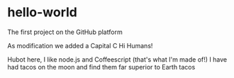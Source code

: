 # hello-world
The first project on the GitHub platform

As modification we added a Capital C
Hi Humans!

Hubot here, I like node.js and Coffeescript (that's what I'm made of!)
I have had tacos on the moon and find them far superior to Earth tacos
